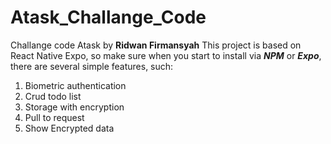 # Atask_Challange_Code
Challange code Atask by **Ridwan Firmansyah**
This project is based on React Native Expo,
so make sure when you start to install via ***NPM*** or ***Expo***,
there are several simple features, such: 
1. Biometric authentication
2. Crud todo list
3. Storage with encryption
4. Pull to request
5. Show Encrypted data
